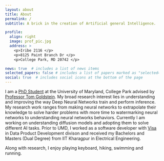 ```yaml
---
layout: about
title: About
permalink: /
subtitle: A brick in the creation of Artificial general Intelligence.

profile:
  align: right
  image: prof_pic.jpg
  address: >
    <p>Iribe 2116 </p>
    <p>8125 Paint Branch Dr </p>
    <p>College Park, MD 20742 </p>

news: true  # includes a list of news items
selected_papers: false # includes a list of papers marked as "selected={true}"
social: true  # includes social icons at the bottom of the page
---
```


I am a [PhD Student](https://www.cs.umd.edu/people/bansal01) at the University of Maryland, College Park advised by [Professor Tom Goldstein](https://www.cs.umd.edu/~tomg/). My broad research interest lies in understanding and improving the way Deep Neural Networks train and perform inference. My research work ranges from making neural networks to extrapolate their knowledge to solve harder problems with more time to watermarking neural networks to understanding neural networks behaviors. Currently I am working on understanding diffusion models and adopting them to solve different AI tasks. Prior to UMD, I worked as a software developer with [Visa](https://usa.visa.com/) in Data Product Development divison and received my Bachelors and Masters (Dual Degree) from IIT Kharagpur in Electrical Engineering.

Along with research, I enjoy playing keyboard, hiking, swimming and running.
